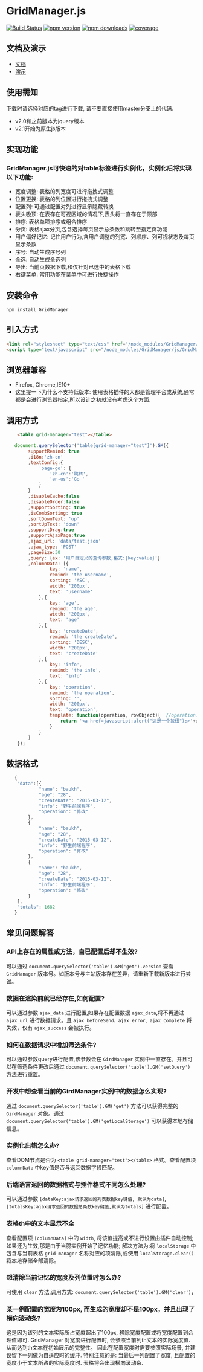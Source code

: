 # GridManager.js

[![Build Status](https://travis-ci.org/baukh789/GridManager.svg?branch=master&style=flat-square)](https://travis-ci.org/baukh789/GridManager)
[![npm version](https://img.shields.io/npm/v/GridManager.svg?style=flat-square)](https://www.npmjs.com/package/GridManager)
[![npm downloads](https://img.shields.io/npm/dt/GridManager.svg?style=flat-square)](https://www.npmjs.com/package/GridManager)
[![coverage](https://img.shields.io/codecov/c/github/baukh789/GridManager.svg?style=flat-square)](https://codecov.io/gh/baukh789/GridManager)

## 文档及演示
- [文档](http://gridmanager.lovejavascript.com/api/index.html)
- [演示](http://www.lovejavascript.com/node_modules/GridManager/demo/index.html)

## 使用需知
下载时请选择对应的tag进行下载, 请不要直接使用master分支上的代码.
- v2.0和之前版本为jquery版本
- v2.1开始为原生js版本

## 实现功能
### GridManager.js可快速的对table标签进行实例化，实例化后将实现以下功能:

- 宽度调整: 表格的列宽度可进行拖拽式调整
- 位置更换: 表格的列位置进行拖拽式调整
- 配置列: 可通过配置对列进行显示隐藏转换
- 表头吸顶: 在表存在可视区域的情况下,表头将一直存在于顶部
- 排序: 表格单项排序或组合排序
- 分页: 表格ajax分页,包含选择每页显示总条数和跳转至指定页功能
- 用户偏好记忆: 记住用户行为,含用户调整的列宽、列顺序、列可视状态及每页显示条数
- 序号: 自动生成序号列
- 全选: 自动生成全选列
- 导出: 当前页数据下载,和仅针对已选中的表格下载
- 右键菜单: 常用功能在菜单中可进行快捷操作

## 安装命令
```
npm install GridManager
```

## 引入方式
```html
<link rel="stylesheet" type="text/css" href="/node_modules/GridManager/css/GridManager.css"/>
<script type="text/javascript" src="/node_modules/GridManager/js/GridManager.js"></script>
```

## 浏览器兼容
- Firefox, Chrome,IE10+
- 这里提一下为什么不支持低版本: 使用表格插件的大都是管理平台或系统,通常都是会进行浏览器指定,所以设计之初就没有考虑这个方面.

## 调用方式
```html
    <table grid-manager="test"></table>
```

```javascript
   document.querySelector('table[grid-manager="test"]').GM({
        supportRemind: true
        ,i18n:'zh-cn'
        ,textConfig:{
            'page-go': {
                'zh-cn':'跳转',
                'en-us':'Go '
            }
        }
        ,disableCache:false
        ,disableOrder:false
        ,supportSorting: true
        ,isCombSorting: true
        ,sortDownText: 'up'
        ,sortUpText: 'down'
        ,supportDrag:true
        ,supportAjaxPage:true
        ,ajax_url: 'data/test.json'
        ,ajax_type: 'POST'
        ,pageSize:30
        ,query: {ex: '用户自定义的查询参数,格式:{key:value}'}
        ,columnData: [{
                key: 'name',
                remind: 'the username',
                sorting: 'ASC',
                width: '200px',
                text: 'username'
            },{
                key: 'age',
                remind: 'the age',
                width: '200px',
                text: 'age'
            },{
                key: 'createDate',
                remind: 'the createDate',
                sorting: 'DESC',
                width: '200px',
                text: 'createDate'
            },{
                key: 'info',
                remind: 'the info',
                text: 'info'
            },{
                key: 'operation',
                remind: 'the operation',
                sorting: '',
                width: '200px',
                text: 'operation',
                template: function(operation, rowObject){  //operation:当前key所对应的单条数据；rowObject：单个一行完整数据
                    return '<a href=javascript:alert("这是一个按纽");>'+operation+'</a>';
                }
            }
        ]
    });
```
## 数据格式
```javascript
   {
   	"data":[{
   			"name": "baukh",
   			"age": "28",
   			"createDate": "2015-03-12",
   			"info": "野生前端程序",
   			"operation": "修改"
   		},
   		{
   			"name": "baukh",
   			"age": "28",
   			"createDate": "2015-03-12",
   			"info": "野生前端程序",
   			"operation": "修改"
   		},
   		{
   			"name": "baukh",
   			"age": "28",
   			"createDate": "2015-03-12",
   			"info": "野生前端程序",
   			"operation": "修改"
   		}
   	],
   	"totals": 1682
   }
```
## 常见问题解答
### API上存在的属性或方法，自已配置后却不生效?
可以通过 `document.querySelector('table').GM('get').version` 查看 `GridManager` 版本号。如版本号与主站版本存在差异，请重新下载新版本进行尝试。
    
### 数据在渲染前就已经存在,如何配置?
可以通过参数 `ajax_data` 进行配置,如果存在配置数据 `ajax_data`,将不再通过 `ajax_url` 进行数据请求。且 `ajax_beforeSend、ajax_error、ajax_complete` 将失效，仅有 `ajax_success` 会被执行。

### 如何在数据请求中增加筛选条件?
可以通过参数query进行配置,该参数会在 `GirdManager` 实例中一直存在。并且可以在筛选条件更改后通过 `document.querySelector('table').GM('setQuery')` 方法进行重置。

### 开发中想查看当前的GirdManager实例中的数据怎么实现?
通过 `document.querySelector('table').GM('get')` 方法可以获得完整的 `GirdManager` 对象。通过 `document.querySelector('table').GM('getLocalStorage')` 可以获得本地存储信息。

### 实例化出错怎么办?
查看DOM节点是否为 `<table grid-manager="test"></table>` 格式。查看配置项 `columnData` 中key值是否与返回数据字段匹配。

### 后端语言返回的数据格式与插件格式不同怎么处理?
可以通过参数 `[dataKey:ajax请求返回的列表数据key键值, 默认为data]`, `[totalsKey:ajax请求返回的数据总条数key键值,默认为totals]` 进行配置。

### 表格th中的文本显示不全
查看配置项 `[columnData]` 中的 `width`, 将该值提高或不进行设置由插件自动控制;如果还为生效,那是由于当臆实例开始了记忆功能;
解决方法为:将 `localStorage` 中包含与当前表格 `grid-manager` 名称对应的项清除,或使用 `localStorage.clear()` 将本地存储全部清除。

### 想清除当前记忆的宽度及列位置时怎么办?
可使用 `clear` 方法,调用方式: `document.querySelector('table').GM('clear');`

### 某一例配置的宽度为100px, 而生成的宽度却不是100px，并且出现了横向滚动条?
这是因为该列的文本实际所占宽度超出了100px, 移除宽度配置或将宽度配置到合理值即可.
GridManager 对宽度进行配置时, 会参照当前列th文本的实际宽度值. 从而达到th文本在初始展示的完整性。
因此在配置宽度时需要参照实际场景, 并建议留下一列做为自适应时的缓冲.
特别注意的是: 当最后一列配置了宽度, 且配置的宽度小于文本所占的实际宽度时. 表格将会出现横向滚动条.


